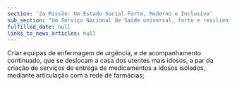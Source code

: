 ```yaml
---
section: '2a Missão: Um Estado Social Forte, Moderno e Inclusivo'
sub_section: "Um Serviço Nacional de Saúde universal, forte e resiliente"
fulfilled_date: null
links_to_news_articles: null
---
```


Criar equipas de enfermagem de urgência, e de acompanhamento continuado, que se deslocam a casa dos utentes mais idosos, a par da criação de serviços de entrega de medicamentos a idosos isolados, mediante articulação com a rede de farmácias;